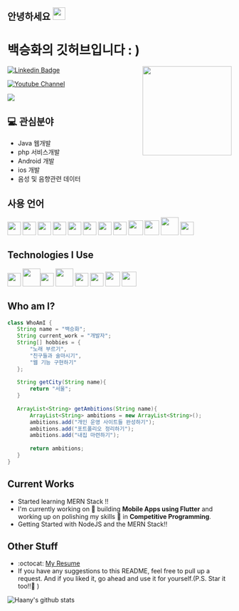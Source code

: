 ## 안녕하세요 <img src="https://media.giphy.com/media/hvRJCLFzcasrR4ia7z/giphy.gif" width="28px" height="28px">


<h1> 백승화의 깃허브입니다 : ) </h1> 

<img src = 'https://user-images.githubusercontent.com/98816249/207913378-f2c00d0e-9b59-4461-9ec8-26b3a13f4f37.gif' align='right' width='200'/>

[![Linkedin Badge](https://img.shields.io/badge/-maga32%40naver.com-grey?style=for-the-badge&logo=Naver)](mailto:maga32@naver.com)

[![Youtube Channel](https://img.shields.io/badge/-Home%20Page-grey?style=for-the-badge&logo=HomeAdvisor)](https://sung-a.duckdns.org)
<p align="left"> <img src="https://komarev.com/ghpvc/?username=maga32&style=for-the-badge&color=orange" ></p>

## :computer: 관심분야
* Java 웹개발
* php 서비스개발
* Android 개발
* ios 개발
* 음성 및 음향관련 데이터


## 사용 언어
<img src = 'https://github.com/MarikIshtar007/MarikIshtar007/blob/master/images/c-original.svg' width='30'/> <img src = 'https://github.com/MarikIshtar007/MarikIshtar007/blob/master/images/cpp.svg' width='30'/> <img src = 'https://github.com/MarikIshtar007/MarikIshtar007/blob/master/images/python2.png' height='30'/>  <img src = 'https://github.com/MarikIshtar007/MarikIshtar007/blob/master/images/html.svg' width='30'/> <img src='https://github.com/MarikIshtar007/MarikIshtar007/blob/master/images/java.svg' width='30'/> <img src = 'https://github.com/MarikIshtar007/MarikIshtar007/blob/master/images/kotlin.svg' width='30'/> <img src = 'https://github.com/MarikIshtar007/MarikIshtar007/blob/master/images/css.svg' width='30'/> <img src = 'https://github.com/MarikIshtar007/MarikIshtar007/blob/master/images/js.svg' width='30'/> <img src = 'https://github.com/MarikIshtar007/MarikIshtar007/blob/master/images/bootstrap.svg' width='33'/> <img src = 'https://github.com/MarikIshtar007/MarikIshtar007/blob/master/images/dart.svg' width='33'/> <img src = 'https://github.com/MarikIshtar007/MarikIshtar007/blob/master/images/php.svg' width='40'/>
 <img src = 'https://github.com/MarikIshtar007/MarikIshtar007/blob/master/images/sql.svg' width='30'/> 
 
 ## Technologies I Use
 <img src = 'https://github.com/MarikIshtar007/MarikIshtar007/blob/master/images/pycharm.svg' width='30'/>  <img src = 'https://github.com/MarikIshtar007/MarikIshtar007/blob/master/images/android.svg' height='40'/><img src = 'https://github.com/MarikIshtar007/MarikIshtar007/blob/master/images/flutter-logo.svg' width='30'/> <img src = 'https://github.com/MarikIshtar007/MarikIshtar007/blob/master/images/django.svg' height='40'/> <img src = 'https://github.com/MarikIshtar007/MarikIshtar007/blob/master/images/flask.png' width='30'/> <img src = 'https://github.com/MarikIshtar007/MarikIshtar007/blob/master/images/git.svg' width='30'/> <img src = 'https://github.com/MarikIshtar007/MarikIshtar007/blob/master/images/nodejs.svg' width='33'/> <img src = 'https://github.com/MarikIshtar007/MarikIshtar007/blob/master/images/react.svg' width='33'/>
 
 ## Who am I?
 ```java
 class WhoAmI {
	String name = "백승화";
	String current_work = "개발자";
	String[] hobbies = {
		"노래 부르기",
		"친구들과 술마시기",
		"웹 기능 구현하기"
	};
	
	String getCity(String name){
		return "서울";
	}
	
	ArrayList<String> getAmbitions(String name){
		ArrayList<String> ambitions = new ArrayList<String>();
		ambitions.add("개인 운영 사이트들 완성하기");
		ambitions.add("포트폴리오 정리하기");
		ambitions.add("내집 마련하기");
		
		return ambitions;
	}
}
 ```
 
## Current Works
 * Started learning MERN Stack !!
 * I'm currently working on 🔭 building **Mobile Apps using Flutter** and working up on polishing my skills 🌱 in **Competitive Programming**.
 * Getting Started with NodeJS and the MERN Stack!!
 
## Other Stuff
  - :octocat: [My Resume](https://drive.google.com/file/d/1uxq1shtoVfoD8D4sD5MHN3drGVA50vlz/view?usp=sharing)
  - If you have any suggestions to this README, feel free to pull up a request. And if you liked it, go ahead and use it for yourself.(P.S. Star it too!!:grimacing: )

![Haany's github stats](https://github-readme-stats.vercel.app/api?username=maga32&show_icons=true&hide=[%22issues%22])
